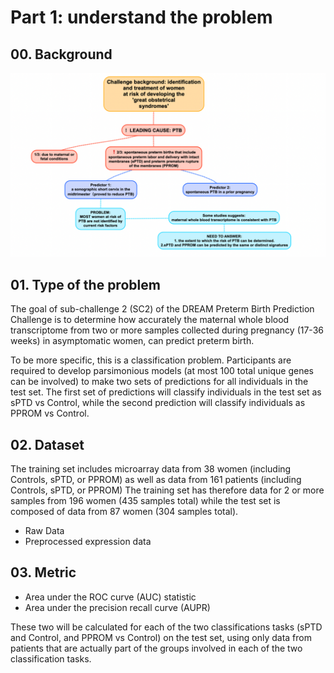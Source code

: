 # Part 1: understand the problem
## 00. Background
![avatar](https://github.com/Cecilia-xu/DREAM_SUB2/blob/master/background.png)
## 01. Type of the problem
The goal of sub-challenge 2 (SC2) of the DREAM Preterm Birth Prediction Challenge is to determine how accurately the maternal whole blood transcriptome from two or more samples collected during pregnancy (17-36 weeks) in asymptomatic women, can predict preterm birth.
 
To be more specific, this is a classification problem. Participants are required to develop parsimonious models (at most 100 total unique genes can be involved) to make two sets of predictions for all individuals in the test set. The first set of predictions will classify individuals in the test set as sPTD vs Control, while the second prediction will classify individuals as PPROM vs Control.

## 02. Dataset
The training set includes microarray data from 38 women (including Controls, sPTD, or PPROM) as  well as data from 161 patients  (including Controls, sPTD, or PPROM) The training set has therefore data for 2 or more samples from 196 women (435 samples total) while the test set is composed of data from 87 women (304 samples total).

- Raw Data
- Preprocessed expression data

## 03. Metric
- Area under the ROC curve (AUC) statistic 
- Area under the precision recall curve (AUPR) 

These two will be calculated for each of the two classifications tasks (sPTD and Control, and PPROM vs Control) on the test set, using only data from patients that are actually part of the groups involved in each of the two classification tasks. 
